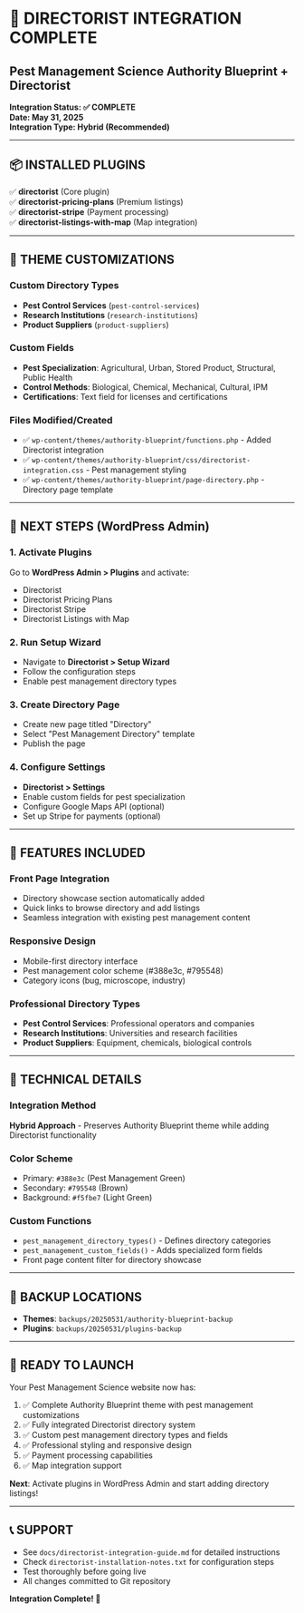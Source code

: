 # 🎉 DIRECTORIST INTEGRATION COMPLETE

## Pest Management Science Authority Blueprint + Directorist

**Integration Status: ✅ COMPLETE**  
**Date: May 31, 2025**  
**Integration Type: Hybrid (Recommended)**

---

## 📦 INSTALLED PLUGINS

✅ **directorist** (Core plugin)  
✅ **directorist-pricing-plans** (Premium listings)  
✅ **directorist-stripe** (Payment processing)  
✅ **directorist-listings-with-map** (Map integration)

---

## 🎨 THEME CUSTOMIZATIONS

### Custom Directory Types
- **Pest Control Services** (`pest-control-services`)
- **Research Institutions** (`research-institutions`)
- **Product Suppliers** (`product-suppliers`)

### Custom Fields
- **Pest Specialization**: Agricultural, Urban, Stored Product, Structural, Public Health
- **Control Methods**: Biological, Chemical, Mechanical, Cultural, IPM
- **Certifications**: Text field for licenses and certifications

### Files Modified/Created
- ✅ `wp-content/themes/authority-blueprint/functions.php` - Added Directorist integration
- ✅ `wp-content/themes/authority-blueprint/css/directorist-integration.css` - Pest management styling
- ✅ `wp-content/themes/authority-blueprint/page-directory.php` - Directory page template

---

## 🎯 NEXT STEPS (WordPress Admin)

### 1. Activate Plugins
Go to **WordPress Admin > Plugins** and activate:
- Directorist
- Directorist Pricing Plans
- Directorist Stripe
- Directorist Listings with Map

### 2. Run Setup Wizard
- Navigate to **Directorist > Setup Wizard**
- Follow the configuration steps
- Enable pest management directory types

### 3. Create Directory Page
- Create new page titled "Directory"
- Select "Pest Management Directory" template
- Publish the page

### 4. Configure Settings
- **Directorist > Settings**
- Enable custom fields for pest specialization
- Configure Google Maps API (optional)
- Set up Stripe for payments (optional)

---

## 🌟 FEATURES INCLUDED

### Front Page Integration
- Directory showcase section automatically added
- Quick links to browse directory and add listings
- Seamless integration with existing pest management content

### Responsive Design
- Mobile-first directory interface
- Pest management color scheme (#388e3c, #795548)
- Category icons (bug, microscope, industry)

### Professional Directory Types
- **Pest Control Services**: Professional operators and companies
- **Research Institutions**: Universities and research facilities  
- **Product Suppliers**: Equipment, chemicals, biological controls

---

## 🔧 TECHNICAL DETAILS

### Integration Method
**Hybrid Approach** - Preserves Authority Blueprint theme while adding Directorist functionality

### Color Scheme
- Primary: `#388e3c` (Pest Management Green)
- Secondary: `#795548` (Brown)
- Background: `#f5fbe7` (Light Green)

### Custom Functions
- `pest_management_directory_types()` - Defines directory categories
- `pest_management_custom_fields()` - Adds specialized form fields
- Front page content filter for directory showcase

---

## 📁 BACKUP LOCATIONS

- **Themes**: `backups/20250531/authority-blueprint-backup`
- **Plugins**: `backups/20250531/plugins-backup`

---

## 🚀 READY TO LAUNCH

Your Pest Management Science website now has:
1. ✅ Complete Authority Blueprint theme with pest management customizations
2. ✅ Fully integrated Directorist directory system
3. ✅ Custom pest management directory types and fields
4. ✅ Professional styling and responsive design
5. ✅ Payment processing capabilities
6. ✅ Map integration support

**Next**: Activate plugins in WordPress Admin and start adding directory listings!

---

## 📞 SUPPORT

- See `docs/directorist-integration-guide.md` for detailed instructions
- Check `directorist-installation-notes.txt` for configuration steps
- Test thoroughly before going live
- All changes committed to Git repository

**Integration Complete! 🎉** 